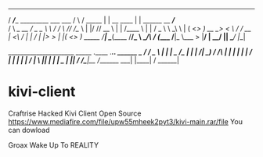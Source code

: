   ________                              __      __         __             ____ ___          ___________     
 /  _____/______  _________  ___  ___  /  \    /  \_____  |  | __ ____   |    |   \______   \__    ___/___  
/   \  __\_  __ \/  _ \__  \ \  \/  /  \   \/\/   /\__  \ |  |/ // __ \  |    |   /\____ \    |    | /  _ \ 
\    \_\  \  | \(  <_> ) __ \_>    <    \        /  / __ \|    <\  ___/  |    |  / |  |_> >   |    |(  <_> )
 \______  /__|   \____(____  /__/\_ \    \__/\  /  (____  /__|_ \\___  > |______/  |   __/    |____| \____/ 
                                                                                   |__|       
                                                                                   
_____________________   _____  .____    .___________________.___.
\______   \_   _____/  /  _  \ |    |   |   \__    ___/\__  |   |
 |       _/|    __)_  /  /_\  \|    |   |   | |    |    /   |   |
 |    |   \|        \/    |    \    |___|   | |    |    \____   |
 |____|_  /_______  /\____|__  /_______ \___| |____|    / ______|
         
                                                                                  

# kivi-client
Craftrise Hacked Kivi Client Open Source
https://www.mediafire.com/file/upw55mheek2pyt3/kivi-main.rar/file
You can dowload



Groax Wake Up To REALITY
